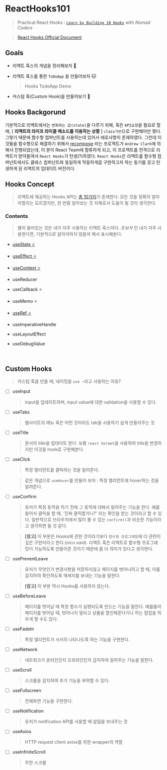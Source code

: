 # ReactHooks101

> Practical React Hooks : [`Learn by Building 10 Hooks`](https://nomadcoders.co/react-hooks-introduction) with _Nomad Coders_

> [React Hooks Official Document](https://ko.reactjs.org/docs/hooks-intro.html)

## Goals

- 리액트 훅스의 개념을 정리해보자 🐶

- 리액트 훅스를 통한 `ToDoApp` 을 만들어보자 🐱

  > Hooks TodoApp Demo

- 커스텀 훅(Custom Hook)을 만들어보기 🐰

## Hooks Backgorund

기본적으로 리액트에서는 `변화하는 값(state)`을 다루기 위해, 혹은 `API요청`을 필요로 할 때, [ **리액트의 라이프 라이클 메소드를 이용하는 상황** ] `class기반`으로 구현해야만 했다. 그렇기 때문에 함수형 컴퍼넌트를 사용하는데 있어서 애로사항이 존재하였다. 그런데 이것들을 함수형으로 해결하기 위해서 [recompose](https://github.com/acdlite/recompose) 라는 프로젝트가 `Andrew Clark`에 의해서 진행되었는데, 이 분이 React Team에 합류하게 되고, 이 프로젝트를 전격으로 리액트가 받아들여서 `React Hooks`가 탄생(?)하였다. `React Hooks`은 리액트를 함수형 컴퍼넌트에서도 클래스 컴퍼넌트와 동일하게 작동하게끔 구현하고자 하는 동기를 갖고 탄생하게 된 리액트의 업데이트 버전이다.

## Hooks Concept

> 리액트에 제공하는 Hooks API는 [총 10가지](https://ko.reactjs.org/docs/hooks-reference.html)가 존재한다. 모든 것을 정확히 알아야할지는 모르겠지만, 한 번쯤 알아보는 것 자체로서 도움이 될 것라 생각한다.

### Contents

> 별이 들어있는 것은 내가 자주 사용하는 리액트 훅스이다. <i>초보자</i> 인 내가 자주 사용한다면, 기본적으로 알아야하지 않을까 해서 표시해본다.

- [useState ⭐️](./docs/hooks_api.md#usestate)

- [useEffect ⭐️](./docs/hooks_api.md#useeffect)

- [useContext ⭐️](./docs/hooks_api.md/#usecontext)

- useReducer

- useCallback ⭐️

- useMemo ⭐️

- [useRef ⭐️](./docs/hooks_api.md#useref)

- useImperativeHandle

- useLayoutEffect

- useDebugValue

</br>

## Custom Hooks

> 커스텀 훅을 만들 때, 네이밍을 `use ~`라고 사용하는 이유?

- [ ] useInput

  > input을 업데이트하며, input value에 대한 validation을 사용할 수 있다.

- [ ] useTabs
  > 웹사이트의 메뉴 혹은 어떤 것이라도 tab을 사용하기 쉽게 만들어주는 것
- [ ] useTitle

  > 문서의 title을 업데이트 한다. 보통 `react helmet`을 사용하여 title을 변경하지만 이것을 hook로 구현해본다.

- [ ] useClick

  > 특정 엘리먼트를 클릭하는 것을 알려준다.

  > 같은 개념으로 `useHover`를 만들어 보자 : 특정 엘리먼트에 hover하는 것을 알려준다.

- [ ] useConfirm

  > 유저가 특정 동작을 하기 전에 그 동작에 대해서 알려주는 기능을 한다. 예를 들어서 클릭을 할 때, '진짜 클릭할거니?' 라는 확인을 받는 것이라고 할 수 있다. 일반적으로 브라우저에서 많이 볼 수 있는 `confirm()`과 비슷한 기능이라고 생각하면 될 것 같다.

  > **[참고]** 이 부분은 Hooks에 관한 것이라기보다 `함수형 프로그래밍`에 더 관련이 깊은 구현이라고 한다.(_nico said_). 리액트 훅은 리액트로 함수형 프로그래밍이 가능하도록 만들어준 것이기 때문에 좀 더 의미가 있다고 생각한다.

- [ ] usePreventLeave

  > 유저가 무엇인가 변경사항을 저장하지않고 페이지를 벗어나려고 할 때, 이를 감지하여 확인하도록 메세지를 보내는 기능을 말한다.

  > **[참고]** 이 부분 역시 Hooks를 사용하지 않는다.

- [ ] useBeforeLeave

  > 페이지를 벗어날 때 특정 함수가 실행되도록 만드는 기능을 말한다. 예를들어 페이지를 벗어날 때, 벗어나지 말라고 상품을 할인해준다거나 하는 팝업을 띄우게 할 수도 있다.

- [ ] useFadeIn

  > 특정 엘리먼트가 서서히 나타나도록 하는 기능을 구현한다.

- [ ] useNetwork

  > 네트워크가 온라인인지 오프라인인지 감지하여 알려주는 기능을 말한다.

- [ ] useScroll

  > 스크롤을 감지하여 추가 기능을 부여할 수 있다.

- [ ] useFullscreen

  > 전체화면 기능을 구현한다.

- [ ] useNotification

  > 유저가 notification API를 사용할 때 알림을 보내주는 것

- [ ] useAxios

  > HTTP request client axios를 위한 wrapper의 역할

- [ ] useInfiniteScroll
  > 무한 스크롤

